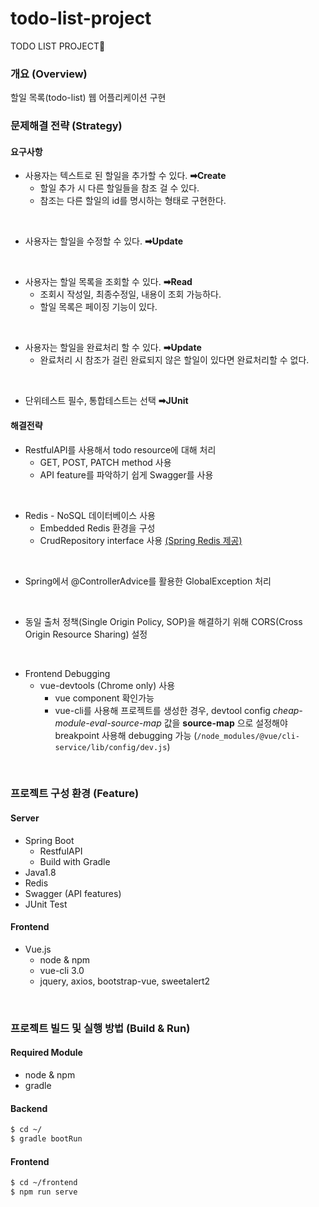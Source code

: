 # todo-list-project
TODO LIST PROJECT🐣
<br>

### 개요 (Overview)
할일 목록(todo-list) 웹 어플리케이션 구현
<br>

### 문제해결 전략 (Strategy)

#### 요구사항
* 사용자는 텍스트로 된 할일을 추가할 수 있다. **➡Create**
  * 할일 추가 시 다른 할일들을 참조 걸 수 있다.
  * 참조는 다른 할일의 id를 명시하는 형태로 구현한다.
<br/>

* 사용자는 할일을 수정할 수 있다. **➡Update**
<br/>

* 사용자는 할일 목록을 조회할 수 있다. **➡Read**
  * 조회시 작성일, 최종수정일, 내용이 조회 가능하다.
  * 할일 목록은 페이징 기능이 있다.
<br/>  

* 사용자는 할일을 완료처리 할 수 있다. **➡Update**
  * 완료처리 시 참조가 걸린 완료되지 않은 할일이 있다면 완료처리할 수 없다.
<br/>

* 단위테스트 필수, 통합테스트는 선택 **➡JUnit**
#### 해결전략

* RestfulAPI를 사용해서 todo resource에 대해 처리
  * GET, POST, PATCH method 사용
  * API feature를 파악하기 쉽게 Swagger를 사용
<br/>

* Redis - NoSQL 데이터베이스 사용
  * Embedded Redis 환경을 구성
  * CrudRepository interface 사용 [(Spring Redis 제공)](https://docs.spring.io/spring-data/data-redis/docs/current/reference/html/)
<br/>

* Spring에서 @ControllerAdvice를 활용한 GlobalException 처리
<br/>

* 동일 출처 정책(Single Origin Policy, SOP)을 해결하기 위해 CORS(Cross Origin Resource Sharing) 설정
<br/>

* Frontend Debugging
  * vue-devtools (Chrome only) 사용
    * vue component 확인가능
    * vue-cli를 사용해 프로젝트를 생성한 경우,
    devtool config *cheap-module-eval-source-map* 값을 **source-map** 으로 설정해야 breakpoint 사용해 debugging 가능 (```/node_modules/@vue/cli-service/lib/config/dev.js```)
<br/>

### 프로젝트 구성 환경 (Feature)
#### Server
* Spring Boot
  - RestfulAPI
  - Build with Gradle
* Java1.8
* Redis
* Swagger (API features)
* JUnit Test

#### Frontend
* Vue.js
  - node & npm
  - vue-cli 3.0
  - jquery, axios, bootstrap-vue, sweetalert2
<br>

### 프로젝트 빌드 및 실행 방법 (Build & Run)

#### Required Module
* node & npm
* gradle
#### Backend
```sh
$ cd ~/
$ gradle bootRun
```

#### Frontend
```sh
$ cd ~/frontend
$ npm run serve
```

<br><br><br>
